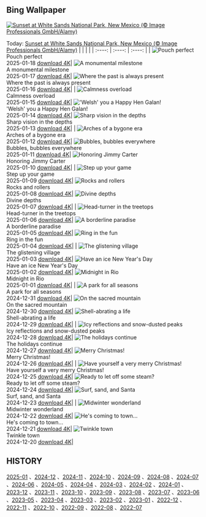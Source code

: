 ## Bing Wallpaper
[![Sunset at White Sands National Park, New Mexico (© Image Professionals GmbH/Alamy)](https://cn.bing.com/th?id=OHR.WhiteSandsNP_EN-US0745183236_UHD.jpg&w=1000)](https://cn.bing.com/th?id=OHR.WhiteSandsNP_EN-US0745183236_UHD.jpg&pid=hp&w=3840&h=2160&rs=1&c=4)

Today: [Sunset at White Sands National Park, New Mexico (© Image Professionals GmbH/Alamy)](https://cn.bing.com/th?id=OHR.WhiteSandsNP_EN-US0745183236_UHD.jpg&pid=hp&w=3840&h=2160&rs=1&c=4)
  |      |      |      |
| :----: | :----: | :----: |
| ![Pouch perfect](https://cn.bing.com/th?id=OHR.PelicanPortrait_EN-US0510978735_UHD.jpg&pid=hp&w=384&h=216&rs=1&c=4) <br/> Pouch perfect <br/> 2025-01-18  [download 4K](https://cn.bing.com/th?id=OHR.PelicanPortrait_EN-US0510978735_UHD.jpg&pid=hp&w=3840&h=2160&rs=1&c=4)| ![A monumental milestone](https://cn.bing.com/th?id=OHR.PinnaclesPeaks_EN-US6350520288_UHD.jpg&pid=hp&w=384&h=216&rs=1&c=4) <br/> A monumental milestone <br/> 2025-01-17  [download 4K](https://cn.bing.com/th?id=OHR.PinnaclesPeaks_EN-US6350520288_UHD.jpg&pid=hp&w=3840&h=2160&rs=1&c=4)| ![Where the past is always present](https://cn.bing.com/th?id=OHR.MuseumCourt_EN-US0003531841_UHD.jpg&pid=hp&w=384&h=216&rs=1&c=4) <br/> Where the past is always present <br/> 2025-01-16  [download 4K](https://cn.bing.com/th?id=OHR.MuseumCourt_EN-US0003531841_UHD.jpg&pid=hp&w=3840&h=2160&rs=1&c=4)|
| ![Calmness overload](https://cn.bing.com/th?id=OHR.CadizSpain_EN-US9699586606_UHD.jpg&pid=hp&w=384&h=216&rs=1&c=4) <br/> Calmness overload <br/> 2025-01-15  [download 4K](https://cn.bing.com/th?id=OHR.CadizSpain_EN-US9699586606_UHD.jpg&pid=hp&w=3840&h=2160&rs=1&c=4)| !['Welsh' you a Happy Hen Galan!](https://cn.bing.com/th?id=OHR.CoastalWales_EN-US9397534673_UHD.jpg&pid=hp&w=384&h=216&rs=1&c=4) <br/> 'Welsh' you a Happy Hen Galan! <br/> 2025-01-14  [download 4K](https://cn.bing.com/th?id=OHR.CoastalWales_EN-US9397534673_UHD.jpg&pid=hp&w=3840&h=2160&rs=1&c=4)| ![Sharp vision in the depths](https://cn.bing.com/th?id=OHR.CrescentTail_EN-US7217745417_UHD.jpg&pid=hp&w=384&h=216&rs=1&c=4) <br/> Sharp vision in the depths <br/> 2025-01-13  [download 4K](https://cn.bing.com/th?id=OHR.CrescentTail_EN-US7217745417_UHD.jpg&pid=hp&w=3840&h=2160&rs=1&c=4)|
| ![Arches of a bygone era](https://cn.bing.com/th?id=OHR.MeknesMorocco_EN-US6991915839_UHD.jpg&pid=hp&w=384&h=216&rs=1&c=4) <br/> Arches of a bygone era <br/> 2025-01-12  [download 4K](https://cn.bing.com/th?id=OHR.MeknesMorocco_EN-US6991915839_UHD.jpg&pid=hp&w=3840&h=2160&rs=1&c=4)| ![Bubbles, bubbles everywhere](https://cn.bing.com/th?id=OHR.BubbleLake_EN-US6558545411_UHD.jpg&pid=hp&w=384&h=216&rs=1&c=4) <br/> Bubbles, bubbles everywhere <br/> 2025-01-11  [download 4K](https://cn.bing.com/th?id=OHR.BubbleLake_EN-US6558545411_UHD.jpg&pid=hp&w=3840&h=2160&rs=1&c=4)| ![Honoring Jimmy Carter](https://cn.bing.com/th?id=OHR.CarterMemorial_EN-US9400973867_UHD.jpg&pid=hp&w=384&h=216&rs=1&c=4) <br/> Honoring Jimmy Carter <br/> 2025-01-10  [download 4K](https://cn.bing.com/th?id=OHR.CarterMemorial_EN-US9400973867_UHD.jpg&pid=hp&w=3840&h=2160&rs=1&c=4)|
| ![Step up your game](https://cn.bing.com/th?id=OHR.GreatWallStairs_EN-US0360405933_UHD.jpg&pid=hp&w=384&h=216&rs=1&c=4) <br/> Step up your game <br/> 2025-01-09  [download 4K](https://cn.bing.com/th?id=OHR.GreatWallStairs_EN-US0360405933_UHD.jpg&pid=hp&w=3840&h=2160&rs=1&c=4)| ![Rocks and rollers](https://cn.bing.com/th?id=OHR.BouldersNZ_EN-US0112829210_UHD.jpg&pid=hp&w=384&h=216&rs=1&c=4) <br/> Rocks and rollers <br/> 2025-01-08  [download 4K](https://cn.bing.com/th?id=OHR.BouldersNZ_EN-US0112829210_UHD.jpg&pid=hp&w=3840&h=2160&rs=1&c=4)| ![Divine depths](https://cn.bing.com/th?id=OHR.RavennaBasilica_EN-US9585765715_UHD.jpg&pid=hp&w=384&h=216&rs=1&c=4) <br/> Divine depths <br/> 2025-01-07  [download 4K](https://cn.bing.com/th?id=OHR.RavennaBasilica_EN-US9585765715_UHD.jpg&pid=hp&w=3840&h=2160&rs=1&c=4)|
| ![Head-turner in the treetops](https://cn.bing.com/th?id=OHR.PlumParakeet_EN-US9359235355_UHD.jpg&pid=hp&w=384&h=216&rs=1&c=4) <br/> Head-turner in the treetops <br/> 2025-01-06  [download 4K](https://cn.bing.com/th?id=OHR.PlumParakeet_EN-US9359235355_UHD.jpg&pid=hp&w=3840&h=2160&rs=1&c=4)| ![A borderline paradise](https://cn.bing.com/th?id=OHR.VietnamFalls_EN-US9133406245_UHD.jpg&pid=hp&w=384&h=216&rs=1&c=4) <br/> A borderline paradise <br/> 2025-01-05  [download 4K](https://cn.bing.com/th?id=OHR.VietnamFalls_EN-US9133406245_UHD.jpg&pid=hp&w=3840&h=2160&rs=1&c=4)| ![Ring in the fun](https://cn.bing.com/th?id=OHR.TolkienOxford_EN-US6755564963_UHD.jpg&pid=hp&w=384&h=216&rs=1&c=4) <br/> Ring in the fun <br/> 2025-01-04  [download 4K](https://cn.bing.com/th?id=OHR.TolkienOxford_EN-US6755564963_UHD.jpg&pid=hp&w=3840&h=2160&rs=1&c=4)|
| ![The glistening village](https://cn.bing.com/th?id=OHR.ArdezSwitzerland_EN-US8405268165_UHD.jpg&pid=hp&w=384&h=216&rs=1&c=4) <br/> The glistening village <br/> 2025-01-03  [download 4K](https://cn.bing.com/th?id=OHR.ArdezSwitzerland_EN-US8405268165_UHD.jpg&pid=hp&w=3840&h=2160&rs=1&c=4)| ![Have an ice New Year's Day](https://cn.bing.com/th?id=OHR.PolarBearSwim_EN-US7610036047_UHD.jpg&pid=hp&w=384&h=216&rs=1&c=4) <br/> Have an ice New Year's Day <br/> 2025-01-02  [download 4K](https://cn.bing.com/th?id=OHR.PolarBearSwim_EN-US7610036047_UHD.jpg&pid=hp&w=3840&h=2160&rs=1&c=4)| ![Midnight in Rio](https://cn.bing.com/th?id=OHR.RioNewYear_EN-US7216341802_UHD.jpg&pid=hp&w=384&h=216&rs=1&c=4) <br/> Midnight in Rio <br/> 2025-01-01  [download 4K](https://cn.bing.com/th?id=OHR.RioNewYear_EN-US7216341802_UHD.jpg&pid=hp&w=3840&h=2160&rs=1&c=4)|
| ![A park for all seasons](https://cn.bing.com/th?id=OHR.MountFieldNP_EN-US6905459745_UHD.jpg&pid=hp&w=384&h=216&rs=1&c=4) <br/> A park for all seasons <br/> 2024-12-31  [download 4K](https://cn.bing.com/th?id=OHR.MountFieldNP_EN-US6905459745_UHD.jpg&pid=hp&w=3840&h=2160&rs=1&c=4)| ![On the sacred mountain](https://cn.bing.com/th?id=OHR.BorobudurBells_EN-US6354350828_UHD.jpg&pid=hp&w=384&h=216&rs=1&c=4) <br/> On the sacred mountain <br/> 2024-12-30  [download 4K](https://cn.bing.com/th?id=OHR.BorobudurBells_EN-US6354350828_UHD.jpg&pid=hp&w=3840&h=2160&rs=1&c=4)| ![Shell-abrating a life](https://cn.bing.com/th?id=OHR.CoralTurtle_EN-US6100263163_UHD.jpg&pid=hp&w=384&h=216&rs=1&c=4) <br/> Shell-abrating a life <br/> 2024-12-29  [download 4K](https://cn.bing.com/th?id=OHR.CoralTurtle_EN-US6100263163_UHD.jpg&pid=hp&w=3840&h=2160&rs=1&c=4)|
| ![Icy reflections and snow-dusted peaks](https://cn.bing.com/th?id=OHR.LakeBledSnow_EN-US5836531079_UHD.jpg&pid=hp&w=384&h=216&rs=1&c=4) <br/> Icy reflections and snow-dusted peaks <br/> 2024-12-28  [download 4K](https://cn.bing.com/th?id=OHR.LakeBledSnow_EN-US5836531079_UHD.jpg&pid=hp&w=3840&h=2160&rs=1&c=4)| ![The holidays continue](https://cn.bing.com/th?id=OHR.MouseholeXmas_EN-US1272999190_UHD.jpg&pid=hp&w=384&h=216&rs=1&c=4) <br/> The holidays continue <br/> 2024-12-27  [download 4K](https://cn.bing.com/th?id=OHR.MouseholeXmas_EN-US1272999190_UHD.jpg&pid=hp&w=3840&h=2160&rs=1&c=4)| ![Merry Christmas!](https://cn.bing.com/th?id=OHR.ReindeerTrio_EN-US1000272747_UHD.jpg&pid=hp&w=384&h=216&rs=1&c=4) <br/> Merry Christmas! <br/> 2024-12-26  [download 4K](https://cn.bing.com/th?id=OHR.ReindeerTrio_EN-US1000272747_UHD.jpg&pid=hp&w=3840&h=2160&rs=1&c=4)|
| ![Have yourself a very merry Christmas!](https://cn.bing.com/th?id=OHR.SantaSnowglobe_EN-US0704281966_UHD.jpg&pid=hp&w=384&h=216&rs=1&c=4) <br/> Have yourself a very merry Christmas! <br/> 2024-12-25  [download 4K](https://cn.bing.com/th?id=OHR.SantaSnowglobe_EN-US0704281966_UHD.jpg&pid=hp&w=3840&h=2160&rs=1&c=4)| ![Ready to let off some steam?](https://cn.bing.com/th?id=OHR.FestivusCranes_EN-US0396321898_UHD.jpg&pid=hp&w=384&h=216&rs=1&c=4) <br/> Ready to let off some steam? <br/> 2024-12-24  [download 4K](https://cn.bing.com/th?id=OHR.FestivusCranes_EN-US0396321898_UHD.jpg&pid=hp&w=3840&h=2160&rs=1&c=4)| ![Surf, sand, and Santa](https://cn.bing.com/th?id=OHR.CrystalPier_EN-US0086755810_UHD.jpg&pid=hp&w=384&h=216&rs=1&c=4) <br/> Surf, sand, and Santa <br/> 2024-12-23  [download 4K](https://cn.bing.com/th?id=OHR.CrystalPier_EN-US0086755810_UHD.jpg&pid=hp&w=3840&h=2160&rs=1&c=4)|
| ![Midwinter wonderland](https://cn.bing.com/th?id=OHR.BavarianWinter_EN-US9813996975_UHD.jpg&pid=hp&w=384&h=216&rs=1&c=4) <br/> Midwinter wonderland <br/> 2024-12-22  [download 4K](https://cn.bing.com/th?id=OHR.BavarianWinter_EN-US9813996975_UHD.jpg&pid=hp&w=3840&h=2160&rs=1&c=4)| ![He's coming to town...](https://cn.bing.com/th?id=OHR.SantaClausVillage_EN-US9527661842_UHD.jpg&pid=hp&w=384&h=216&rs=1&c=4) <br/> He's coming to town... <br/> 2024-12-21  [download 4K](https://cn.bing.com/th?id=OHR.SantaClausVillage_EN-US9527661842_UHD.jpg&pid=hp&w=3840&h=2160&rs=1&c=4)| ![Twinkle town](https://cn.bing.com/th?id=OHR.SibiuRomania_EN-US9223739756_UHD.jpg&pid=hp&w=384&h=216&rs=1&c=4) <br/> Twinkle town <br/> 2024-12-20  [download 4K](https://cn.bing.com/th?id=OHR.SibiuRomania_EN-US9223739756_UHD.jpg&pid=hp&w=3840&h=2160&rs=1&c=4)|

  
  ## HISTORY
  [2025-01](https://github.com/Underglaze-Blue/bingwallpaper/tree/main/archive/2025-01/) 、[2024-12](https://github.com/Underglaze-Blue/bingwallpaper/tree/main/archive/2024-12/) 、[2024-11](https://github.com/Underglaze-Blue/bingwallpaper/tree/main/archive/2024-11/) 、[2024-10](https://github.com/Underglaze-Blue/bingwallpaper/tree/main/archive/2024-10/) 、[2024-09](https://github.com/Underglaze-Blue/bingwallpaper/tree/main/archive/2024-09/) 、[2024-08](https://github.com/Underglaze-Blue/bingwallpaper/tree/main/archive/2024-08/) 、[2024-07](https://github.com/Underglaze-Blue/bingwallpaper/tree/main/archive/2024-07/) 、[2024-06](https://github.com/Underglaze-Blue/bingwallpaper/tree/main/archive/2024-06/) 、[2024-05](https://github.com/Underglaze-Blue/bingwallpaper/tree/main/archive/2024-05/) 、[2024-04](https://github.com/Underglaze-Blue/bingwallpaper/tree/main/archive/2024-04/) 、[2024-03](https://github.com/Underglaze-Blue/bingwallpaper/tree/main/archive/2024-03/) 、[2024-02](https://github.com/Underglaze-Blue/bingwallpaper/tree/main/archive/2024-02/) 、[2024-01](https://github.com/Underglaze-Blue/bingwallpaper/tree/main/archive/2024-01/) 、[2023-12](https://github.com/Underglaze-Blue/bingwallpaper/tree/main/archive/2023-12/) 、[2023-11](https://github.com/Underglaze-Blue/bingwallpaper/tree/main/archive/2023-11/) 、[2023-10](https://github.com/Underglaze-Blue/bingwallpaper/tree/main/archive/2023-10/) 、[2023-09](https://github.com/Underglaze-Blue/bingwallpaper/tree/main/archive/2023-09/) 、[2023-08](https://github.com/Underglaze-Blue/bingwallpaper/tree/main/archive/2023-08/) 、[2023-07](https://github.com/Underglaze-Blue/bingwallpaper/tree/main/archive/2023-07/) 、[2023-06](https://github.com/Underglaze-Blue/bingwallpaper/tree/main/archive/2023-06/) 、[2023-05](https://github.com/Underglaze-Blue/bingwallpaper/tree/main/archive/2023-05/) 、[2023-04](https://github.com/Underglaze-Blue/bingwallpaper/tree/main/archive/2023-04/) 、[2023-03](https://github.com/Underglaze-Blue/bingwallpaper/tree/main/archive/2023-03/) 、[2023-02](https://github.com/Underglaze-Blue/bingwallpaper/tree/main/archive/2023-02/) 、[2023-01](https://github.com/Underglaze-Blue/bingwallpaper/tree/main/archive/2023-01/) 、[2022-12](https://github.com/Underglaze-Blue/bingwallpaper/tree/main/archive/2022-12/) 、[2022-11](https://github.com/Underglaze-Blue/bingwallpaper/tree/main/archive/2022-11/) 、[2022-10](https://github.com/Underglaze-Blue/bingwallpaper/tree/main/archive/2022-10/) 、[2022-09](https://github.com/Underglaze-Blue/bingwallpaper/tree/main/archive/2022-09/) 、[2022-08](https://github.com/Underglaze-Blue/bingwallpaper/tree/main/archive/2022-08/) 、[2022-07](https://github.com/Underglaze-Blue/bingwallpaper/tree/main/archive/2022-07/) 
